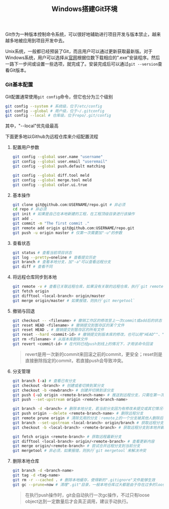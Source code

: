 <header><h2 align="center">Windows搭建Git环境</h2></header>

Git作为一种版本控制命令系统，可以很好地辅助进行项目开发与版本禁止，越来越多地被应用到项目开发中去。

Unix系统，一般都已经预装了Git，而且用户可以通过更新获取最新版。对于Windows系统，用户可以选择从[官网](https://git-scm.com/downloads)根据位数下载相应的".exe"安装程序。然后一路下一步间或设置一些选项，就完成了。安装完成后可以通过`git --version`查看Git版本。

### Git基本配置

Git配置通常使用`git config`命令，但它也分为三个级别
```bash
git config --system # 系统级，位于/etc/config
git config --global # 用户级，位于~/.gitconfig
git config --local # 仓库级，位于repo/.git/config
```
其中，"--local"优先级最高

下面更多地以Github为远程仓库来介绍配置流程

1. 配置用户参数
	```bash
	git config --global user.name "username"
	git config --global user.email "useremail"
	git config --global push.default matching

	git config --global diff.tool meld
	git config --global merge.tool meld
	git config --global color.ui.true
	```

2. 基本操作
	```bash
	git clone git@github.com:USERNAME/repo.git # 非必须
	cd repo # 非必须
	git init # 如果是自己在本地新建的工程，在工程顶级目录进行该操作
	git add .
	git commit -m "The first commit ."
	git remote add origin git@github.com:USERNAME/repo.git
	git push -u origin master # 仅第一次需要加"-u"的参数
	```

3. 查看状态
	```bash
	git status # 查看当前项目状态
	git log --pretty=oneline # 查看提交历史
	git branch # 查看本地分支，加"-a"可以查看远程分支
	git diff # 查看不同
	```

4. 将远程仓库同步到本地
	```bash
	git remote -v # 查看已关联远程仓库，如果没有关联的远程仓库，执行`git remote add origin git@github.com:USERNAME/repo.git`
	git fetch origin
	git difftool <local-branch> origin/master
	git merge origin/master # 如果报错，则执行`git mergetool`
	```

5. 撤销与回退
	```bash
	git checkout -- <filename> # 撤销工作区的修改至上一次commit或add后的状态
	git reset HEAD <filename> # 撤销提交到暂存区的某个文件
	git reset HEAD . # 撤销提交到暂存区的所有文件
	git reset --hard <commit-id> # 撤销提交到版本库的修改，也可以用"HEAD^"、"HEAD^^"等表示之前的版本
	git rm <filename> # 从版本库删除文件
	git revert <commit-id> # 在代码已经push到线上的情况下，才用该命令回滚
	```
	> revert是用一次新的commit来回滚之前的commit，更安全；reset则是直接删除指定的commit，若直接push会导致冲突。

6. 分支管理
	```bash
	git branch (-a) # 查看已有分支
	git checkout <branch> # 创建或者切换到某分支
	git checkout -b <newbranch> # 创建并切换到该分支
	git push (-u) origin <remote-branch-name> # 推送到远程分支，只需在第一次推送时添加"-u"参数
	git push --set-upstream origin <remote-branch-name>

	git branch -d <branch> # 删除本地分支，若当前分支因为有修改未提交或其它情况不能删除，使用-D选项强制删除。
	git push origin --delete <remote-branch-name> # 删除远程分支
	git remote prune origin # 清除无用的分支：remote上的一个分支被其他人删除后，需要更新本地的分支列表。
	git branch --set-upstream <local-branch> origin/branch # 获取远程分支到本地已有分支
	git checkout -b <local-branch> <remote-branch> # 获取远程分支到本地并新建本地分支

	git fetch origin <remote-branch> # 获取远程最新分支
	git difftool <local-branch> origin/<remote-branch> # 查看更新内容
	git merge origin/<remote-branch> # 尝试合并远程分支到当前分支
	git mergetool # 非必须，如果报错，则执行`git mergetool`来解决冲突
	```

7. 删除本地仓库
	```bash
	git branch -d <branch-name>
	git tag -d <tag-name>
	git rm -r --cached . # 删除本地缓存，使得新的".gitignore"文件能够生效
	git gc --prune=now # 清理".git"目录，一般本地仓库过大都是由于存在过多的loose object
	```
	> 在执行push操作时，git会自动执行一次gc操作，不过只有loose object达到一定数量后才会真正调用，建议手动执行。

